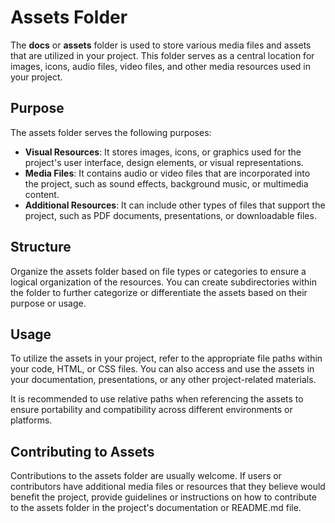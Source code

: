 # Assets Folder

The **docs** or **assets** folder is used to store various media files and assets that are utilized in your project. This folder serves as a central location for images, icons, audio files, video files, and other media resources used in your project.

## Purpose

The assets folder serves the following purposes:

- **Visual Resources**: It stores images, icons, or graphics used for the project's user interface, design elements, or visual representations.
- **Media Files**: It contains audio or video files that are incorporated into the project, such as sound effects, background music, or multimedia content.
- **Additional Resources**: It can include other types of files that support the project, such as PDF documents, presentations, or downloadable files.

## Structure

Organize the assets folder based on file types or categories to ensure a logical organization of the resources. You can create subdirectories within the folder to further categorize or differentiate the assets based on their purpose or usage.

## Usage

To utilize the assets in your project, refer to the appropriate file paths within your code, HTML, or CSS files. You can also access and use the assets in your documentation, presentations, or any other project-related materials.

It is recommended to use relative paths when referencing the assets to ensure portability and compatibility across different environments or platforms.

## Contributing to Assets

Contributions to the assets folder are usually welcome. If users or contributors have additional media files or resources that they believe would benefit the project, provide guidelines or instructions on how to contribute to the assets folder in the project's documentation or README.md file.


